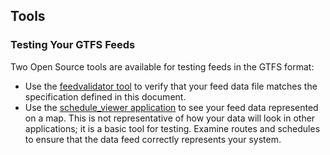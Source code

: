 ## Tools

### Testing Your GTFS Feeds

Two Open Source tools are available for testing feeds in the GTFS format:

* Use the [feedvalidator tool](https://github.com/google/transitfeed/wiki/FeedValidator) to verify that your feed data file matches the specification defined in this document.
* Use the [schedule_viewer application](https://github.com/google/transitfeed/wiki/ScheduleViewer) to see your feed data represented on a map. This is not representative of how your data will look in other applications; it is a basic tool for testing. Examine routes and schedules to ensure that the data feed correctly represents your system.